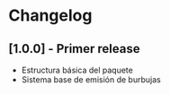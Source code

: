 # Changelog

## [1.0.0] - Primer release
- Estructura básica del paquete
- Sistema base de emisión de burbujas

